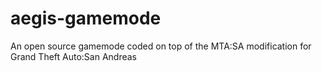 # aegis-gamemode
An open source gamemode coded on top of the MTA:SA modification for Grand Theft Auto:San Andreas
